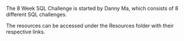 The 8 Week SQL Challenge is started by Danny Ma, which consists of 8 different SQL challenges. 

The resources can be accessed under the Resources folder with their respective links. 
